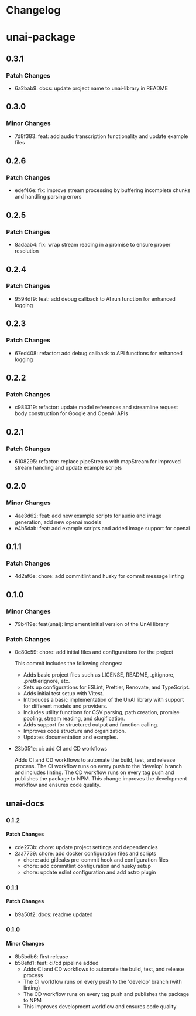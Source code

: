 # Changelog

# unai-package

## 0.3.1

### Patch Changes

- 6a2bab9: docs: update project name to unai-library in README

## 0.3.0

### Minor Changes

- 7d8f383: feat: add audio transcription functionality and update example files

## 0.2.6

### Patch Changes

- edef46e: fix: improve stream processing by buffering incomplete chunks and handling parsing errors

## 0.2.5

### Patch Changes

- 8adaab4: fix: wrap stream reading in a promise to ensure proper resolution

## 0.2.4

### Patch Changes

- 9594df9: feat: add debug callback to AI run function for enhanced logging

## 0.2.3

### Patch Changes

- 67ed408: refactor: add debug callback to API functions for enhanced logging

## 0.2.2

### Patch Changes

- c983319: refactor: update model references and streamline request body construction for Google and OpenAI APIs

## 0.2.1

### Patch Changes

- 6108295: refactor: replace pipeStream with mapStream for improved stream handling and update example scripts

## 0.2.0

### Minor Changes

- 4ae3d62: feat: add new example scripts for audio and image generation, add new openai models
- e4b5dab: feat: add example scripts and added image support for openai

## 0.1.1

### Patch Changes

- 4d2af6e: chore: add commitlint and husky for commit message linting

## 0.1.0

### Minor Changes

- 79b419e: feat(unai): implement initial version of the UnAI library

### Patch Changes

- 0c80c59: chore: add initial files and configurations for the project

  This commit includes the following changes:

  - Adds basic project files such as LICENSE, README, .gitignore, .prettierignore, etc.
  - Sets up configurations for ESLint, Prettier, Renovate, and TypeScript.
  - Adds initial test setup with Vitest.
  - Introduces a basic implementation of the UnAI library with support for different models and providers.
  - Includes utility functions for CSV parsing, path creation, promise pooling, stream reading, and slugification.
  - Adds support for structured output and function calling.
  - Improves code structure and organization.
  - Updates documentation and examples.

- 23b051e: ci: add CI and CD workflows

  Adds CI and CD workflows to automate the build, test, and release process. The CI workflow runs on every push to the 'develop' branch and includes linting. The CD workflow runs on every tag push and publishes the package to NPM. This change improves the development workflow and ensures code quality.

## unai-docs

### 0.1.2

#### Patch Changes

- cde273b: chore: update project settings and dependencies
- 2aa7739: chore: add docker configuration files and scripts
  - chore: add gitleaks pre-commit hook and configuration files
  - chore: add commitlint configuration and husky setup
  - chore: update eslint configuration and add astro plugin

### 0.1.1

#### Patch Changes

- b9a50f2: docs: readme updated

### 0.1.0

#### Minor Changes

- 8b5bdb6: first release
- b58efd1: feat: ci/cd pipeline added
  - Adds CI and CD workflows to automate the build, test, and release process
  - The CI workflow runs on every push to the 'develop' branch (with linting)
  - The CD workflow runs on every tag push and publishes the package to NPM
  - This improves development workflow and ensures code quality
